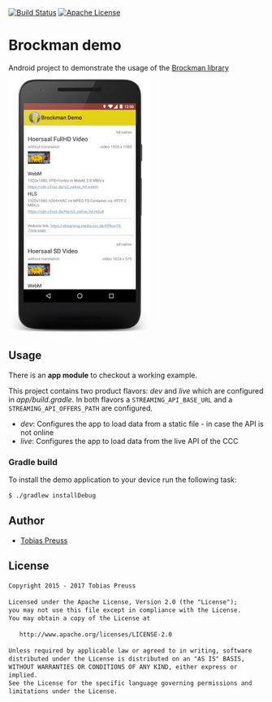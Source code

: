 [![Build Status](https://travis-ci.org/johnjohndoe/BrockmanDemo.svg)](https://travis-ci.org/johnjohndoe/BrockmanDemo) [![Apache License](http://img.shields.io/badge/license-Apache%20License%202.0-lightgrey.svg)](http://choosealicense.com/licenses/apache-2.0/)

# Brockman demo

Android project to demonstrate the usage of the [Brockman library][brockman-library]

![Brockman demo app](gfx/brockman-demo-screenshot.jpg "Brockman demo app")


## Usage

There is an **app module** to checkout a working example.

This project contains two product flavors: _dev_ and _live_ which are configured in _app/build.gradle_.
In both flavors a `STREAMING_API_BASE_URL` and a `STREAMING_API_OFFERS_PATH` are configured.

- _dev_: Configures the app to load data from a static file - in case the API is not online
- _live_: Configures the app to load data from the live API of the CCC


### Gradle build

To install the demo application to your device run the following task:

```bash
$ ./gradlew installDebug
```



## Author

* [Tobias Preuss][tobias-preuss]

## License

    Copyright 2015 - 2017 Tobias Preuss

    Licensed under the Apache License, Version 2.0 (the "License");
    you may not use this file except in compliance with the License.
    You may obtain a copy of the License at

       http://www.apache.org/licenses/LICENSE-2.0

    Unless required by applicable law or agreed to in writing, software
    distributed under the License is distributed on an "AS IS" BASIS,
    WITHOUT WARRANTIES OR CONDITIONS OF ANY KIND, either express or implied.
    See the License for the specific language governing permissions and
    limitations under the License.


[brockman-library]: https://github.com/johnjohndoe/Brockman
[tobias-preuss]: https://github.com/johnjohndoe
